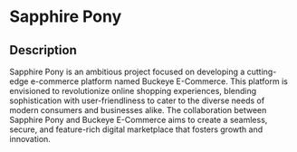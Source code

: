 # Sapphire Pony

## Description 

Sapphire Pony is an ambitious project focused on developing a cutting-edge e-commerce platform named Buckeye E-Commerce. This platform is envisioned to revolutionize online shopping experiences, blending sophistication with user-friendliness to cater to the diverse needs of modern consumers and businesses alike. The collaboration between Sapphire Pony and Buckeye E-Commerce aims to create a seamless, secure, and feature-rich digital marketplace that fosters growth and innovation. 
